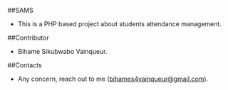 ##SAMS


- This is a PHP based project about students attendance management.



##Contributor

- Bihame Sikubwabo Vainqueur.

##Contacts
- Any concern, reach out to me (bihames4vainqueur@gmail.com).
